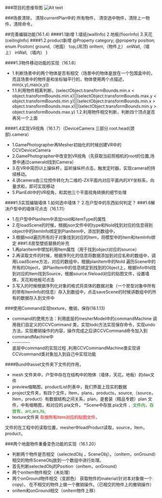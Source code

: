 	
###项目的思维导图
![Alt text](good.jpg)

###场景清除，
	清除currentPlan中的 所有物件，
	清空选中物件，清除上一物件，清除命令，
	
##完善编辑功能(16.1.4)
####1.1新增
	1.墙纸(wallInfo)
	2.地板(floorInfo)
	3.天花(ceilingInfo)
####1.2.product新增
	@Property category;
	@property position;
	enum Positon{
	ground,（地面）
	top,(吊顶)
	onItem,（物件上）
	onWall,（墙上）
	inWall,（墙内）
	}

####1.3物件移动功能的实现（16.1.6）
*	1.判断场景中的两个物体是否有相交（场景中的物体是放在一个包围盒中的，而且场景中的物件是和坐标轴平行的，物体使用两个点描述，min(x,y),max(x,y))
*	1.1.利用物件相离判断，(selectObject.transformBounds.min.x < object.transformBounds.min.x)||(selectObject.transformBounds.max.y < object.transformBounds.min.y)||(selectObject.transformBounds.min.x > object.transformBounds.max.x)||(selectObject.transformBounds.min.y > object.transformBounds.max.y)
	1.2.利用物件相交判断，判断四个顶点是否再另一个上面

####1.4实现VR视角（16.1.7）（DeviceCamera 三部分.root.head(颈部).camera）
*	1.GamePhotographer再Mesher初始化的时候创建VR中的CCVDeviceCamera
*	2.GamePhotographer中改变到VR视角（先获取当前照相机的root的位置,场景中通过cameraId找到Camera）
*	3.在VR中简历UI上操纵杆，监听操纵杆点击，触发定时器，实现camera的持续移动。
*	4.讲camera由三位控件转化为二维的-ZX平面内对应平面内的XY坐标系，向量求和，即可实现移动
*	5.PlanEdit中的VR视角，和其他三个平面视角转换的细节处理

####1.5实现编辑墙体
	1.如何选中墙体？
	2.在户型中的东西如何判定？
###1.6解决户型中的墙体可点击（16.1.11）
*	1.在户型中PlanItem中添加noid和itemType的属性
*	2.在loadScene的时候，根据json文件中的type和NoId找到对应的信息得到object中的itemInfo绑定到PlanItem中，添加到数组中，
*	3.根据noid遍历所有的子对象找到对应的Item，将模型中的item和itemInfo绑定
###1.6房型壁纸替换的补充
*	1.再planItem中增加利用Item属性（用于找到object对应的source）
*	2.再读取文件的时候，根据序列化的信息将数据添加到对应名称的数组中，调用LoadScene方法，对应的数组中，根据planItem中的NoId 遍历Scene中的所有的Object，讲PlanItem中的信息绑定到找到的Object上，根据Info中Id找到对应的Item找到Source，根据source.fileload对应的贴图文件，设置墙体，天花和地板可点击</br>
*	3.写入的时候根据序列化对象的格式将具体的数据对象（一个房型对象中所有的带有ItemInfo的信息）存入到数组中，点击saveScene的时候讲数组中的所有的数据存入到文件中

###使用Command实现texture，撤销，保存(16.1.13)
*	command的使用方法：利用底层的mesherModel中的commandMachine 调用我们自定义的CCVCommand 类，实现todo方法实现保存命令，实现undo方法，实现撤销操作的内容，操作完成之后讲CCVCommand命令加入到commandMachine中
* ---------<br>
 底层中command的实现过程 ,利用CCVCommandMachine类实现讲CCVcommand类对象加入到自己中实现功能

####Bund中asset文件夹下文件的作用，
*	mesh 文件夹中，户型中存在在结构中的物体（墙体，天花，地板）的dax文件
* preview缩略图，productList列表中，我们界面上现实的数据
* project文件夹，有四个文件，Item，plans，products，source,（source，Item，product）有数据结构之间关系，plan，是套装（精品专题）plan 文件，中有缩略图，和对应的.pla文件，
*Scene中存放.pla文件 <span style="color:green;">，文件内，存放有，arc,ars,its,
*	texture文件夹 <span style = "color:red">存放所有Item对应的贴图文件，

文件的在工程中的读取位置，mesher中loadProduct读取，source，Item，product，

###两个地面物件重叠变色功能的实现（16.1.20）
*	判断两个物件是否相交（selectedObj ，SceneObj）。（onItem，onGround）相交的物件SceneObj放到一个数组中进行处理。
* 首先判断selectedObj的Position（onItem，onGround）
* 两个onItem物件相交（未处理）
* 两个onGround物件相交（变颜色）
 获取物件的material(针对本对象做一个copy)，
 在不相交的物件上做一个撤销操作。（已相交的物件上的撤销操作）
* onItem和onGround相交（onItem物件上移）
	